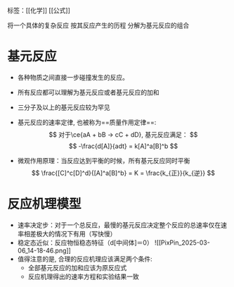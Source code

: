 标签：[[化学]] [[公式]]

将一个具体的复杂反应 按其反应产生的历程 分解为基元反应的组合

# 基元反应

+ 各种物质之间直接一步碰撞发生的反应。
+ 所有反应都可以理解为基元反应或者基元反应的加和
+ 三分子及以上的基元反应较为罕见
+ 基元反应的速率定律, 也被称为==质量作用定律==: 
$$
对于\ce{aA + bB -> cC + dD}, 基元反应满足：
$$
$$
-\frac{d[A]}{adt} = k[A]^a[B]^b
$$

+ 微观作用原理：当反应达到平衡的时候，所有基元反应同时平衡
$$
\frac{[C]^c[D]^d}{[A]^a[B]^b} = K = \frac{k_{正}}{k_{逆}}
$$

# 反应机理模型

+ 速率决定步：对于一个总反应，最慢的基元反应决定整个反应的总速率仅在速率相差极大的情况下有用（写快慢）
+ 稳定态近似：反应物恒稳态特征（d\[中间体]＝0）
![[PixPin_2025-03-06_14-18-46.png]]
+ 值得注意的是, 合理的反应机理应该满足两个条件: 
	+ 全部基元反应的加和应该为原反应式
	+ 反应机理得出的速率方程和实验结果一致